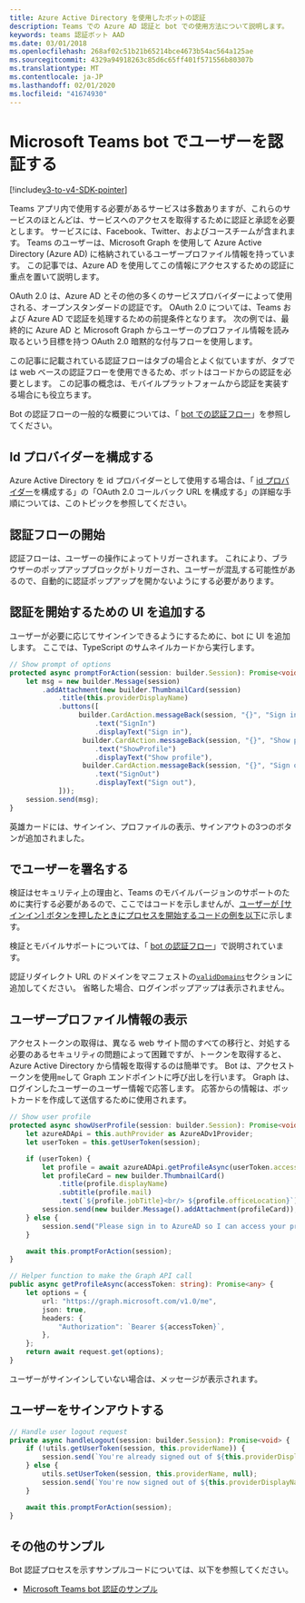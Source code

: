 ```yaml
---
title: Azure Active Directory を使用したボットの認証
description: Teams での Azure AD 認証と bot での使用方法について説明します。
keywords: teams 認証ボット AAD
ms.date: 03/01/2018
ms.openlocfilehash: 268af02c51b21b65214bce4673b54ac564a125ae
ms.sourcegitcommit: 4329a94918263c85d6c65ff401f571556b80307b
ms.translationtype: MT
ms.contentlocale: ja-JP
ms.lasthandoff: 02/01/2020
ms.locfileid: "41674930"
---
```

# <a name="authenticate-a-user-in-a-microsoft-teams-bot"></a>Microsoft Teams bot でユーザーを認証する

[!include[v3-to-v4-SDK-pointer](~/includes/v3-to-v4-pointer-bots.md)]

Teams アプリ内で使用する必要があるサービスは多数ありますが、これらのサービスのほとんどは、サービスへのアクセスを取得するために認証と承認を必要とします。 サービスには、Facebook、Twitter、およびコースチームが含まれます。 Teams のユーザーは、Microsoft Graph を使用して Azure Active Directory (Azure AD) に格納されているユーザープロファイル情報を持っています。 この記事では、Azure AD を使用してこの情報にアクセスするための認証に重点を置いて説明します。

OAuth 2.0 は、Azure AD とその他の多くのサービスプロバイダーによって使用される、オープンスタンダードの認証です。 OAuth 2.0 については、Teams および Azure AD で認証を処理するための前提条件となります。 次の例では、最終的に Azure AD と Microsoft Graph からユーザーのプロファイル情報を読み取るという目標を持つ OAuth 2.0 暗黙的な付与フローを使用します。

この記事に記載されている認証フローはタブの場合とよく似ていますが、タブでは web ベースの認証フローを使用できるため、ボットはコードからの認証を必要とします。 この記事の概念は、モバイルプラットフォームから認証を実装する場合にも役立ちます。

Bot の認証フローの一般的な概要については、「 [bot での認証フロー](~/resources/bot-v3/bot-authentication/auth-flow-bot.md)」を参照してください。

## <a name="configuring-identity-providers"></a>Id プロバイダーを構成する

Azure Active Directory を id プロバイダーとして使用する場合は、「 [id プロバイダー](~/concepts/authentication/configure-identity-provider.md)を構成する」の「OAuth 2.0 コールバック URL を構成する」の詳細な手順については、このトピックを参照してください。

## <a name="initiate-authentication-flow"></a>認証フローの開始

認証フローは、ユーザーの操作によってトリガーされます。 これにより、ブラウザーのポップアップブロックがトリガーされ、ユーザーが混乱する可能性があるので、自動的に認証ポップアップを開かないようにする必要があります。

## <a name="add-ui-to-start-authentication"></a>認証を開始するための UI を追加する

ユーザーが必要に応じてサインインできるようにするために、bot に UI を追加します。 ここでは、TypeScript のサムネイルカードから実行します。

```typescript
// Show prompt of options
protected async promptForAction(session: builder.Session): Promise<void> {
    let msg = new builder.Message(session)
        .addAttachment(new builder.ThumbnailCard(session)
            .title(this.providerDisplayName)
            .buttons([
                 builder.CardAction.messageBack(session, "{}", "Sign in")
                     .text("SignIn")
                     .displayText("Sign in"),
                  builder.CardAction.messageBack(session, "{}", "Show profile")
                     .text("ShowProfile")
                     .displayText("Show profile"),
                  builder.CardAction.messageBack(session, "{}", "Sign out")
                     .text("SignOut")
                     .displayText("Sign out"),
            ]));
    session.send(msg);
}
```

英雄カードには、サインイン、プロファイルの表示、サインアウトの3つのボタンが追加されました。

## <a name="sign-the-user-in"></a>でユーザーを署名する

検証はセキュリティ上の理由と、Teams のモバイルバージョンのサポートのために実行する必要があるので、ここではコードを示しませんが、[ユーザーが [サインイン] ボタンを押したときにプロセスを開始するコードの例を以下](https://github.com/OfficeDev/microsoft-teams-sample-auth-node/blob/e84020562d7c8b83f4a357a4a4d91298c5d2989d/src/dialogs/BaseIdentityDialog.ts#L154-L195)に示します。

検証とモバイルサポートについては、「 [bot の認証フロー](~/resources/bot-v3/bot-authentication/auth-flow-bot.md)」で説明されています。

認証リダイレクト URL のドメインをマニフェストの[`validDomains`](~/resources/schema/manifest-schema.md#validdomains)セクションに追加してください。 省略した場合、ログインポップアップは表示されません。

## <a name="showing-user-profile-information"></a>ユーザープロファイル情報の表示

アクセストークンの取得は、異なる web サイト間のすべての移行と、対処する必要のあるセキュリティの問題によって困難ですが、トークンを取得すると、Azure Active Directory から情報を取得するのは簡単です。 Bot は、アクセストークンを使用`me`して Graph エンドポイントに呼び出しを行います。 Graph は、ログインしたユーザーのユーザー情報で応答します。 応答からの情報は、ボットカードを作成して送信するために使用されます。

```typescript
// Show user profile
protected async showUserProfile(session: builder.Session): Promise<void> {
    let azureADApi = this.authProvider as AzureADv1Provider;
    let userToken = this.getUserToken(session);

    if (userToken) {
        let profile = await azureADApi.getProfileAsync(userToken.accessToken);
        let profileCard = new builder.ThumbnailCard()
            .title(profile.displayName)
            .subtitle(profile.mail)
            .text(`${profile.jobTitle}<br/> ${profile.officeLocation}`);
        session.send(new builder.Message().addAttachment(profileCard));
    } else {
        session.send("Please sign in to AzureAD so I can access your profile.");
    }

    await this.promptForAction(session);
}

// Helper function to make the Graph API call
public async getProfileAsync(accessToken: string): Promise<any> {
    let options = {
        url: "https://graph.microsoft.com/v1.0/me",
        json: true,
        headers: {
            "Authorization": `Bearer ${accessToken}`,
        },
    };
    return await request.get(options);
}
```

ユーザーがサインインしていない場合は、メッセージが表示されます。

## <a name="sign-the-user-out"></a>ユーザーをサインアウトする

```typescript
// Handle user logout request
private async handleLogout(session: builder.Session): Promise<void> {
    if (!utils.getUserToken(session, this.providerName)) {
        session.send(`You're already signed out of ${this.providerDisplayName}.`);
    } else {
        utils.setUserToken(session, this.providerName, null);
        session.send(`You're now signed out of ${this.providerDisplayName}.`);
    }

    await this.promptForAction(session);
}
```

## <a name="other-samples"></a>その他のサンプル

Bot 認証プロセスを示すサンプルコードについては、以下を参照してください。

* [Microsoft Teams bot 認証のサンプル](https://github.com/OfficeDev/microsoft-teams-sample-auth-node)
